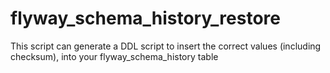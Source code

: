 # flyway_schema_history_restore
This script can generate a DDL script to insert the correct values (including checksum), into your flyway_schema_history table
